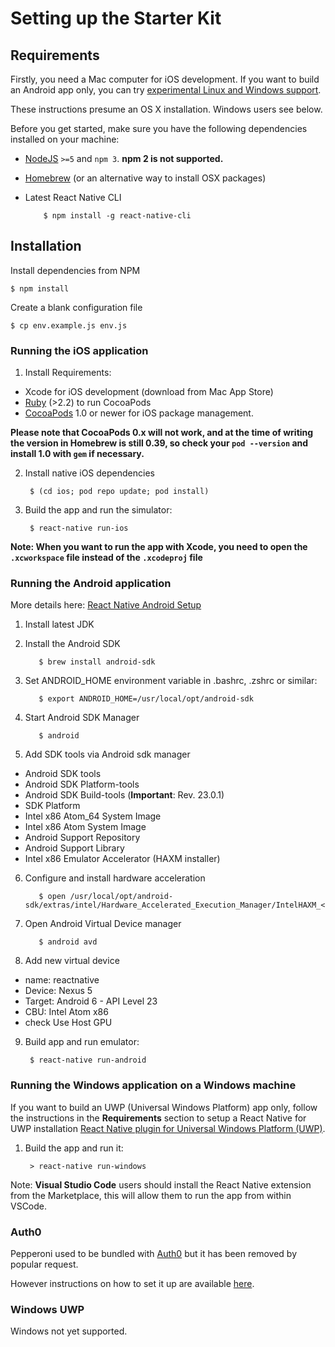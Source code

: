# Setting up the Starter Kit

## Requirements

Firstly, you need a Mac computer for iOS development. If you want to build an Android app only, you can try [experimental Linux and Windows support](https://facebook.github.io/react-native/docs/linux-windows-support.html).

These instructions presume an OS X installation. Windows users see below.

Before you get started, make sure you have the following dependencies installed on your machine:

- [NodeJS](https://nodejs.org) `>=5` and `npm 3`. **npm 2 is not supported.**
- [Homebrew](http://brew.sh/) (or an alternative way to install OSX packages)
- Latest React Native CLI

          $ npm install -g react-native-cli

## Installation

Install dependencies from NPM

    $ npm install

Create a blank configuration file

    $ cp env.example.js env.js

### Running the iOS application

1. Install Requirements:

  - Xcode for iOS development (download from Mac App Store)
  - [Ruby](https://www.ruby-lang.org) (>2.2) to run CocoaPods
  - [CocoaPods](https://cocoapods.org/) 1.0 or newer for iOS package management.

**Please note that CocoaPods 0.x will not work, and at the time of writing the version in Homebrew is still 0.39, so check your `pod --version` and install 1.0 with `gem` if necessary.**

2. Install native iOS dependencies

        $ (cd ios; pod repo update; pod install)

3. Build the app and run the simulator:

        $ react-native run-ios

**Note: When you want to run the app with Xcode, you need to open the `.xcworkspace` file instead of the `.xcodeproj` file**

### Running the Android application

More details here: [React Native Android Setup](https://facebook.github.io/react-native/docs/android-setup.html)

1. Install latest JDK
2. Install the Android SDK

          $ brew install android-sdk

3. Set ANDROID_HOME environment variable in .bashrc, .zshrc or similar:

          $ export ANDROID_HOME=/usr/local/opt/android-sdk

4. Start Android SDK Manager

          $ android

5. Add SDK tools via Android sdk manager

  - Android SDK tools
  - Android SDK Platform-tools
  - Android SDK Build-tools (**Important**: Rev. 23.0.1)
  - SDK Platform
  - Intel x86 Atom_64 System Image
  - Intel x86 Atom System Image
  - Android Support Repository
  - Android Support Library
  - Intel x86 Emulator Accelerator (HAXM installer)

6. Configure and install hardware acceleration

          $ open /usr/local/opt/android-sdk/extras/intel/Hardware_Accelerated_Execution_Manager/IntelHAXM_<version>.dmg

7. Open Android Virtual Device manager

          $ android avd

8. Add new virtual device

  - name: reactnative
  - Device: Nexus 5
  - Target: Android 6 - API Level 23
  - CBU: Intel Atom x86
  - check Use Host GPU

9. Build app and run emulator:

        $ react-native run-android

### Running the Windows application on a Windows machine

If you want to build an UWP (Universal Windows Platform) app only, follow the instructions in the **Requirements** section to setup a React Native for UWP installation [React Native plugin for Universal Windows Platform (UWP)](https://github.com/ReactWindows/react-native-windows).

1. Build the app and run it:

        > react-native run-windows

Note: **Visual Studio Code** users should install the React Native extension from the Marketplace, this will allow them to run the app from within VSCode.

### Auth0

Pepperoni used to be bundled with [Auth0](https://auth0.com/) but it has been removed by popular request.

However instructions on how to set it up are available [here](AUTH0.md).

### Windows UWP

Windows not yet supported.
